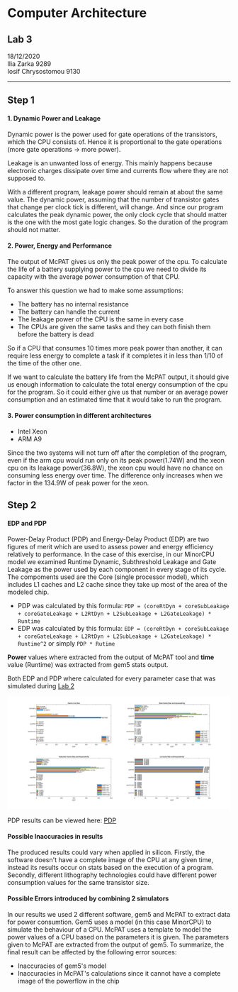 # Computer Architecture

## Lab 3
18/12/2020\
Ilia Zarka 9289\
Iosif Chrysostomou 9130

---

## Step 1

#### 1. Dynamic Power and Leakage
Dynamic power is the power used for gate operations of the transistors, which the CPU consists of. Hence it is proportional to the gate operations (more gate operations -> more power).

Leakage is an unwanted loss of energy. This mainly happens because electronic charges dissipate over time and currents flow where they are not supposed to.

With a different program, leakage power should remain at about the same value. The dynamic power, assuming that the number of transistor gates that change per clock tick is different, will change. And since our program calculates the peak dynamic power, the only clock cycle that should matter is the one with the most gate logic changes. So the duration of the program should not matter.

#### 2. Power, Energy and Performance
The output of McPAT gives us only the peak power of the cpu. To calculate the life of a battery supplying power to the cpu we need to divide its capacity with the average power consumption of that CPU. 

To answer this question we had to make some assumptions:
* The battery has no internal resistance
* The battery can handle the current
* The leakage power of the CPU is the same in every case
* The CPUs are given the same tasks and they can both finish them before the battery is dead

So if a CPU that consumes 10 times more peak power than another, it can require less energy to complete a task if it completes it in less than 1/10 of the time of the other one.

If we want to calculate the battery life from the McPAT output, it should give us enough information to calculate the total energy consumption of the cpu for the program. So it could either give us that number or an average power consumption and an estimated time that it would take to run the program.

#### 3. Power consumption in different architectures

* Intel Xeon
* ARM A9

Since the two systems will not turn off after the completion of the program, even if the arm cpu would run only on its peak power(1.74W) and the xeon cpu on its leakage power(36.8W), the xeon cpu would have no chance on consuming less energy over time. The difference only increases when we factor in the 134.9W of peak power for the xeon.

## Step 2

#### EDP and PDP

Power-Delay Product (PDP) and Energy-Delay Product (EDP) are two figures of merit which are used to assess power and energy efficiency relatively to performance. In the case of this exercise, in our MinorCPU model we examined Runtime Dynamic, Subthreshold Leakage and Gate Leakage as the power used by each component in every stage of its cycle. Τhe compoments used are the Core (single processor model), which includes L1 caches and L2 cache since they take up most of the area of the modeled chip.

* PDP was calculated by this formula: `PDP = (coreRtDyn + coreSubLeakage + coreGateLeakage + L2RtDyn + L2SubLeakage + L2GateLeakage) * Runtime`
* EDP was calculated by this formula: `EDP = (coreRtDyn + coreSubLeakage + coreGateLeakage + L2RtDyn + L2SubLeakage + L2GateLeakage) * Runtime^2` or simply `PDP * Rutime`

**Power** values where extracted from the output of McPAT tool and **time** value (Runtime) was extracted from gem5 stats output.

Both EDP and PDP where calculated for every parameter case that was simulated during [Lab 2](https://github.com/JoeChrys/computer_architecture_ex2)

![EDP](./images/edp.png)

PDP results can be viewed here: [PDP](./images/pdp.png)

#### Possible Inaccuracies in results

The produced results could vary when applied in silicon. Firstly, the software doesn't have a complete image of the CPU at any given time, instead its results occur on stats based on the execution of a program. Secondly, different lithography technologies could have different power consumption values for the same transistor size.

#### Possible Errors introduced by combining 2 simulators

In our results we used 2 different software, gem5 and McPAT to extract data for power consumtion. Gem5 uses a model (in this case MinorCPU) to simulate the behaviour of a CPU. McPAT uses a template to model the power values of a CPU based on the parameters it is given. The parameters given to McPAT are extracted from the output of gem5. To summarize, the final result can be affected by the following error sources:

* Inaccuracies of gem5's model
* Inaccuracies in McPAT's calculations since it cannot have a complete image of the powerflow in the chip
